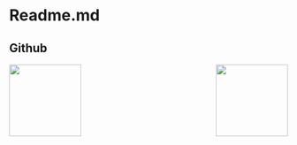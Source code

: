 # Readme.md

## Github
<p align="center">
  <img style="float: left; height:130px" src="https://github-readme-stats.vercel.app/api?username=nxt-codes&show_icons=true&theme=dark&hide_title=true" />
  &nbsp;
  <img style="float: right; height:130px" src="https://github-readme-stats.vercel.app/api/top-langs/?username=nxt-codes&layout=compact&theme=dark&hide_title=true" />
</p>
